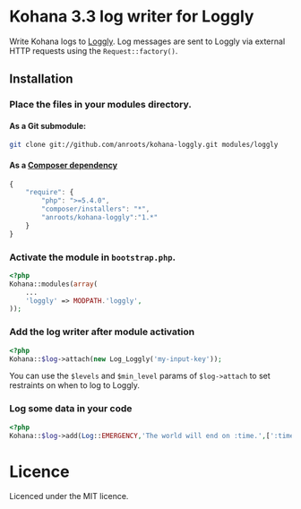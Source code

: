 # Kohana 3.3 log writer for Loggly

Write Kohana logs to [Loggly](http://loggly.com). Log messages are sent to Loggly via external HTTP requests using the
`Request::factory()`.

## Installation

### Place the files in your modules directory.

#### As a Git submodule:

```bash
git clone git://github.com/anroots/kohana-loggly.git modules/loggly
```
#### As a [Composer dependency](http://getcomposer.org)

```javascript
{
	"require": {
		"php": ">=5.4.0",
		"composer/installers": "*",
		"anroots/kohana-loggly":"1.*"
	}
}
```

### Activate the module in `bootstrap.php`.

```php
<?php
Kohana::modules(array(
	...
	'loggly' => MODPATH.'loggly',
));
```

### Add the log writer after module activation

```php
<?php
Kohana::$log->attach(new Log_Loggly('my-input-key'));
```

You can use the  `$levels` and `$min_level` params of `$log->attach` to set restraints on when to log to Loggly.

### Log some data in your code

```php
<?php
Kohana::$log->add(Log::EMERGENCY,'The world will end on :time.',[':time'=>time()+60]);
```

# Licence

Licenced under the MIT licence.